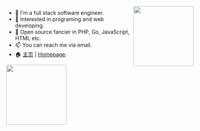 <img align="right" src="https://github-readme-stats.vercel.app/api?username=razonyang&show_icons=true&count_private=true" style="margin: 5px;" height="160"/>

- :bust_in_silhouette: I'm a full stack software engineer.
- 🔭 Interested in programing and web developing.
- 🌱 Open source fancier in PHP, Go, JavaScript, HTML etc.
- 📫 You can reach me via email.
- 🏠 [主页](https://razonyang.com/zh-cn/) | [Homepage](https://razonyang.com/en/).

<img align="center" src="https://github-profile-trophy.vercel.app/?username=razonyang" style="margin: auto;" height="160"/>
